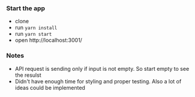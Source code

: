 ### Start the app
 * clone
 * run `yarn install`
 * run `yarn start`
 * open http://localhost:3001/

### Notes
 * API request is sending only if input is not empty. So start empty to see the resulst
 * Didn't have enough time for styling and proper testing. Also a lot of ideas could be implemented